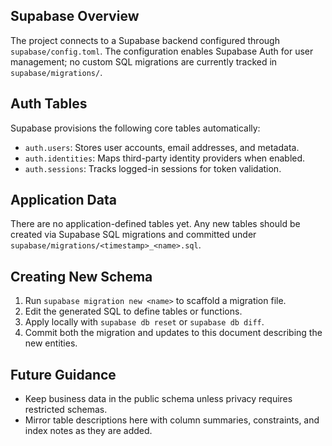 ## Supabase Overview
The project connects to a Supabase backend configured through `supabase/config.toml`. The configuration enables Supabase Auth for user management; no custom SQL migrations are currently tracked in `supabase/migrations/`.

## Auth Tables
Supabase provisions the following core tables automatically:
- `auth.users`: Stores user accounts, email addresses, and metadata.
- `auth.identities`: Maps third-party identity providers when enabled.
- `auth.sessions`: Tracks logged-in sessions for token validation.

## Application Data
There are no application-defined tables yet. Any new tables should be created via Supabase SQL migrations and committed under `supabase/migrations/<timestamp>_<name>.sql`.

## Creating New Schema
1. Run `supabase migration new <name>` to scaffold a migration file.
2. Edit the generated SQL to define tables or functions.
3. Apply locally with `supabase db reset` or `supabase db diff`.
4. Commit both the migration and updates to this document describing the new entities.

## Future Guidance
- Keep business data in the public schema unless privacy requires restricted schemas.
- Mirror table descriptions here with column summaries, constraints, and index notes as they are added.
